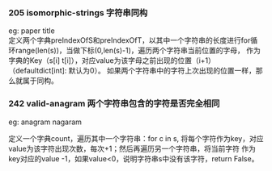 ### 205 isomorphic-strings  字符串同构
eg: paper title   
定义两个字典preIndexOfS和preIndexOfT，以其中一个字符串的长度进行for循环range(len(s))，当做下标(0,len(s)-1)，遍历两个字符串当前位置的字母，
作为字典的Key（s[i] t[i]），对应value为该字母之前出现的位置（i+1）（defaultdict[int]: 默认为0）。
如果两个字符串中的字符上次出现的位置一样，那么就属于同构。

### 242 valid-anagram  两个字符串包含的字符是否完全相同
eg: anagram nagaram

定义一个字典count，遍历其中一个字符串：for c in s, 将每个字符作为key，对应value为该字符出现次数，每次+1；然后再遍历另一个字符串，将当前字符
作为key对应的value -1，如果value<0，说明字符串s中没有该字符，return False。

